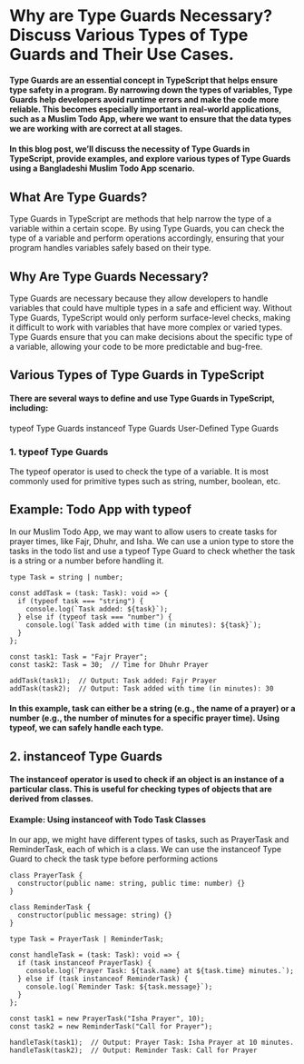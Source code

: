 # Why are Type Guards Necessary? Discuss Various Types of Type Guards and Their Use Cases.

#### Type Guards are an essential concept in TypeScript that helps ensure type safety in a program. By narrowing down the types of variables, Type Guards help developers avoid runtime errors and make the code more reliable. This becomes especially important in real-world applications, such as a Muslim Todo App, where we want to ensure that the data types we are working with are correct at all stages.

#### In this blog post, we’ll discuss the necessity of Type Guards in TypeScript, provide examples, and explore various types of Type Guards using a Bangladeshi Muslim Todo App scenario.

## What Are Type Guards?

Type Guards in TypeScript are methods that help narrow the type of a variable within a certain scope. By using Type Guards, you can check the type of a variable and perform operations accordingly, ensuring that your program handles variables safely based on their type.

## Why Are Type Guards Necessary?

Type Guards are necessary because they allow developers to handle variables that could have multiple types in a safe and efficient way. Without Type Guards, TypeScript would only perform surface-level checks, making it difficult to work with variables that have more complex or varied types. Type Guards ensure that you can make decisions about the specific type of a variable, allowing your code to be more predictable and bug-free.

## Various Types of Type Guards in TypeScript

#### There are several ways to define and use Type Guards in TypeScript, including:

typeof Type Guards
instanceof Type Guards
User-Defined Type Guards

### 1. typeof Type Guards

The typeof operator is used to check the type of a variable. It is most commonly used for primitive types such as string, number, boolean, etc.

## Example: Todo App with typeof

In our Muslim Todo App, we may want to allow users to create tasks for prayer times, like Fajr, Dhuhr, and Isha. We can use a union type to store the tasks in the todo list and use a typeof Type Guard to check whether the task is a string or a number before handling it.

```
type Task = string | number;

const addTask = (task: Task): void => {
  if (typeof task === "string") {
    console.log(`Task added: ${task}`);
  } else if (typeof task === "number") {
    console.log(`Task added with time (in minutes): ${task}`);
  }
};

const task1: Task = "Fajr Prayer";
const task2: Task = 30;  // Time for Dhuhr Prayer

addTask(task1);  // Output: Task added: Fajr Prayer
addTask(task2);  // Output: Task added with time (in minutes): 30

```

#### In this example, task can either be a string (e.g., the name of a prayer) or a number (e.g., the number of minutes for a specific prayer time). Using typeof, we can safely handle each type.

## 2. instanceof Type Guards

#### The instanceof operator is used to check if an object is an instance of a particular class. This is useful for checking types of objects that are derived from classes.

#### Example: Using instanceof with Todo Task Classes

In our app, we might have different types of tasks, such as PrayerTask and ReminderTask, each of which is a class. We can use the instanceof Type Guard to check the task type before performing actions

```
class PrayerTask {
  constructor(public name: string, public time: number) {}
}

class ReminderTask {
  constructor(public message: string) {}
}

type Task = PrayerTask | ReminderTask;

const handleTask = (task: Task): void => {
  if (task instanceof PrayerTask) {
    console.log(`Prayer Task: ${task.name} at ${task.time} minutes.`);
  } else if (task instanceof ReminderTask) {
    console.log(`Reminder Task: ${task.message}`);
  }
};

const task1 = new PrayerTask("Isha Prayer", 10);
const task2 = new ReminderTask("Call for Prayer");

handleTask(task1);  // Output: Prayer Task: Isha Prayer at 10 minutes.
handleTask(task2);  // Output: Reminder Task: Call for Prayer

```

